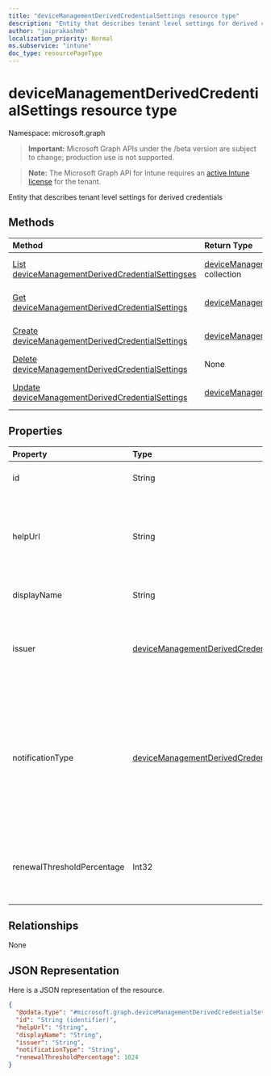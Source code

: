 ```yaml
---
title: "deviceManagementDerivedCredentialSettings resource type"
description: "Entity that describes tenant level settings for derived credentials"
author: "jaiprakashmb"
localization_priority: Normal
ms.subservice: "intune"
doc_type: resourcePageType
---
```


# deviceManagementDerivedCredentialSettings resource type

Namespace: microsoft.graph
> **Important:** Microsoft Graph APIs under the /beta version are subject to change; production use is not supported.

> **Note:** The Microsoft Graph API for Intune requires an [active Intune license](https://go.microsoft.com/fwlink/?linkid=839381) for the tenant.


Entity that describes tenant level settings for derived credentials

## Methods
|Method|Return Type|Description|
|:---|:---|:---|
|[List deviceManagementDerivedCredentialSettingses](../api/intune-rapolicy-devicemanagementderivedcredentialsettings-list.md)|[deviceManagementDerivedCredentialSettings](../resources/intune-rapolicy-devicemanagementderivedcredentialsettings.md) collection|List properties and relationships of the [deviceManagementDerivedCredentialSettings](../resources/intune-rapolicy-devicemanagementderivedcredentialsettings.md) objects.|
|[Get deviceManagementDerivedCredentialSettings](../api/intune-rapolicy-devicemanagementderivedcredentialsettings-get.md)|[deviceManagementDerivedCredentialSettings](../resources/intune-rapolicy-devicemanagementderivedcredentialsettings.md)|Read properties and relationships of the [deviceManagementDerivedCredentialSettings](../resources/intune-rapolicy-devicemanagementderivedcredentialsettings.md) object.|
|[Create deviceManagementDerivedCredentialSettings](../api/intune-rapolicy-devicemanagementderivedcredentialsettings-create.md)|[deviceManagementDerivedCredentialSettings](../resources/intune-rapolicy-devicemanagementderivedcredentialsettings.md)|Create a new [deviceManagementDerivedCredentialSettings](../resources/intune-rapolicy-devicemanagementderivedcredentialsettings.md) object.|
|[Delete deviceManagementDerivedCredentialSettings](../api/intune-rapolicy-devicemanagementderivedcredentialsettings-delete.md)|None|Deletes a [deviceManagementDerivedCredentialSettings](../resources/intune-rapolicy-devicemanagementderivedcredentialsettings.md).|
|[Update deviceManagementDerivedCredentialSettings](../api/intune-rapolicy-devicemanagementderivedcredentialsettings-update.md)|[deviceManagementDerivedCredentialSettings](../resources/intune-rapolicy-devicemanagementderivedcredentialsettings.md)|Update the properties of a [deviceManagementDerivedCredentialSettings](../resources/intune-rapolicy-devicemanagementderivedcredentialsettings.md) object.|

## Properties
|Property|Type|Description|
|:---|:---|:---|
|id|String|Unique identifier for the Derived Credential|
|helpUrl|String|The URL that will be accessible to end users as they retrieve a derived credential using the Company Portal.|
|displayName|String|The display name for the profile.|
|issuer|[deviceManagementDerivedCredentialIssuer](../resources/intune-rapolicy-devicemanagementderivedcredentialissuer.md)|The derived credential provider to use. Possible values are: `intercede`, `entrustDatacard`, `purebred`, `xTec`.|
|notificationType|[deviceManagementDerivedCredentialNotificationType](../resources/intune-rapolicy-devicemanagementderivedcredentialnotificationtype.md)|The methods used to inform the end user to open Company Portal to deliver Wi-Fi, VPN, or email profiles that use certificates to the device. Possible values are: `none`, `companyPortal`, `email`.|
|renewalThresholdPercentage|Int32|The nominal percentage of time before certificate renewal is initiated by the client.|

## Relationships
None

## JSON Representation
Here is a JSON representation of the resource.
<!-- {
  "blockType": "resource",
  "keyProperty": "id",
  "@odata.type": "microsoft.graph.deviceManagementDerivedCredentialSettings"
}
-->
``` json
{
  "@odata.type": "#microsoft.graph.deviceManagementDerivedCredentialSettings",
  "id": "String (identifier)",
  "helpUrl": "String",
  "displayName": "String",
  "issuer": "String",
  "notificationType": "String",
  "renewalThresholdPercentage": 1024
}
```
